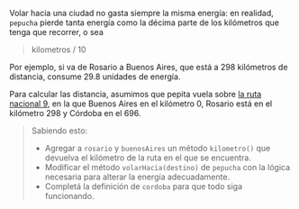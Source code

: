Volar hacia una ciudad no gasta siempre la misma energía: en realidad, `pepucha` pierde tanta energía como la décima parte de los kilómetros que tenga que recorrer, o sea

> kilometros / 10

Por ejemplo, si va de Rosario a Buenos Aires, que está a 298 kilómetros de distancia, consume 29.8 unidades de energía.

Para calcular las distancia, asumimos que pepita vuela sobre [la ruta nacional 9](https://es.wikipedia.org/wiki/Ruta_Nacional_9_(Argentina)), en la que Buenos Aires en el kilómetro 0, Rosario está en el kilómetro 298 y Córdoba en el 696. 

> Sabiendo esto: 
> 
> * Agregar a `rosario` y `buenosAires` un método `kilometro()` que devuelva el kilómetro de la ruta en el que se encuentra.
> * Modificar el método `volarHacia(destino)` de `pepucha` con la lógica necesaria para alterar la energía adecuadamente.
> * Completá la definición de `cordoba` para que todo siga funcionando.